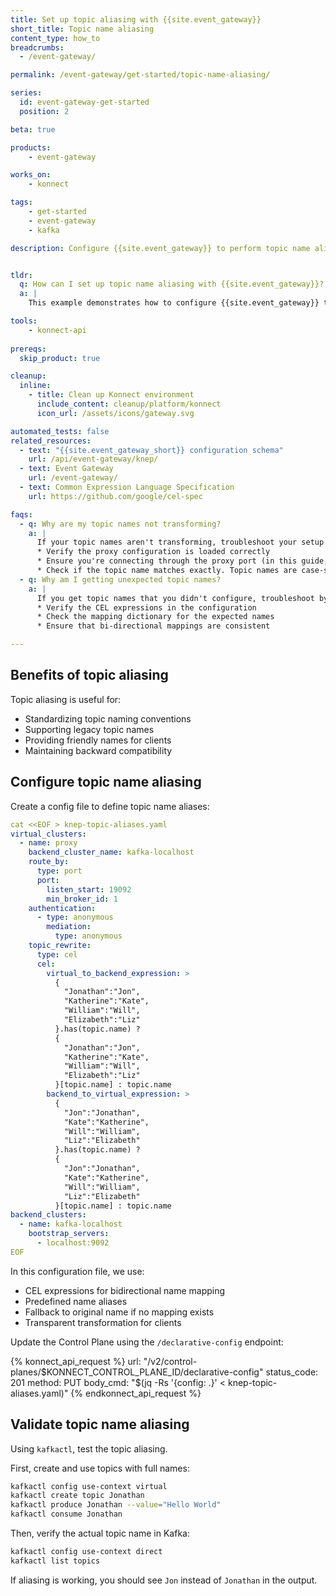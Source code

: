 ```yaml
---
title: Set up topic aliasing with {{site.event_gateway}}
short_title: Topic name aliasing
content_type: how_to
breadcrumbs:
  - /event-gateway/

permalink: /event-gateway/get-started/topic-name-aliasing/

series:
  id: event-gateway-get-started
  position: 2

beta: true

products:
    - event-gateway

works_on:
    - konnect

tags:
    - get-started
    - event-gateway
    - kafka

description: Configure {{site.event_gateway}} to perform topic name aliasing using Common Expression Language (CEL) expressions.


tldr: 
  q: How can I set up topic name aliasing with {{site.event_gateway}}?
  a: | 
    This example demonstrates how to configure {{site.event_gateway}} to perform topic name aliasing using Common Expression Language (CEL) expressions.

tools:
    - konnect-api
  
prereqs:
  skip_product: true

cleanup:
  inline:
    - title: Clean up Konnect environment
      include_content: cleanup/platform/konnect
      icon_url: /assets/icons/gateway.svg

automated_tests: false
related_resources:
  - text: "{{site.event_gateway_short}} configuration schema"
    url: /api/event-gateway/knep/
  - text: Event Gateway
    url: /event-gateway/
  - text: Common Expression Language Specification
    url: https://github.com/google/cel-spec

faqs:
  - q: Why are my topic names not transforming?
    a: |
      If your topic names aren't transforming, troubleshoot your setup by doing the following:
      * Verify the proxy configuration is loaded correctly
      * Ensure you're connecting through the proxy port (in this guide, port 9192)
      * Check if the topic name matches exactly. Topic names are case-sensitive.
  - q: Why am I getting unexpected topic names?
    a: |
      If you get topic names that you didn't configure, troubleshoot by doing the following:
      * Verify the CEL expressions in the configuration
      * Check the mapping dictionary for the expected names
      * Ensure that bi-directional mappings are consistent

---
```


## Benefits of topic aliasing

Topic aliasing is useful for:

* Standardizing topic naming conventions
* Supporting legacy topic names
* Providing friendly names for clients
* Maintaining backward compatibility

## Configure topic name aliasing

Create a config file to define topic name aliases:

```yaml
cat <<EOF > knep-topic-aliases.yaml
virtual_clusters:
  - name: proxy
    backend_cluster_name: kafka-localhost
    route_by:
      type: port
      port:
        listen_start: 19092
        min_broker_id: 1
    authentication:
      - type: anonymous
        mediation:
          type: anonymous
    topic_rewrite:
      type: cel
      cel:
        virtual_to_backend_expression: >
          {
            "Jonathan":"Jon",
            "Katherine":"Kate",
            "William":"Will",
            "Elizabeth":"Liz"
          }.has(topic.name) ? 
          {
            "Jonathan":"Jon",
            "Katherine":"Kate",
            "William":"Will",
            "Elizabeth":"Liz"
          }[topic.name] : topic.name
        backend_to_virtual_expression: >
          {
            "Jon":"Jonathan",
            "Kate":"Katherine",
            "Will":"William",
            "Liz":"Elizabeth"
          }.has(topic.name) ? 
          {
            "Jon":"Jonathan",
            "Kate":"Katherine",
            "Will":"William",
            "Liz":"Elizabeth"
          }[topic.name] : topic.name
backend_clusters:
  - name: kafka-localhost
    bootstrap_servers:
      - localhost:9092
EOF
```
In this configuration file, we use:
* CEL expressions for bidirectional name mapping
* Predefined name aliases
* Fallback to original name if no mapping exists
* Transparent transformation for clients

Update the Control Plane using the `/declarative-config` endpoint:

<!--vale off-->
{% konnect_api_request %}
url: "/v2/control-planes/$KONNECT_CONTROL_PLANE_ID/declarative-config"
status_code: 201
method: PUT
body_cmd: "$(jq -Rs '{config: .}' < knep-topic-aliases.yaml)"
{% endkonnect_api_request %}
<!--vale on-->

## Validate topic name aliasing

Using `kafkactl`, test the topic aliasing.

First, create and use topics with full names:

```sh
kafkactl config use-context virtual
kafkactl create topic Jonathan
kafkactl produce Jonathan --value="Hello World"
kafkactl consume Jonathan
```

Then, verify the actual topic name in Kafka:
```sh
kafkactl config use-context direct
kafkactl list topics
```
If aliasing is working, you should see `Jon` instead of `Jonathan` in the output.